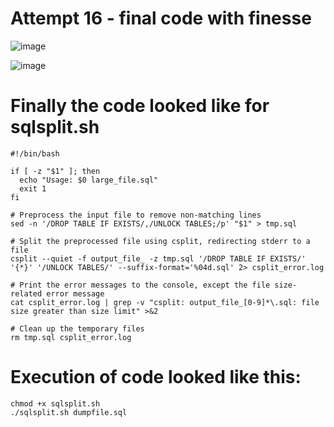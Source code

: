 # Attempt 16 - final code with finesse

![image](https://user-images.githubusercontent.com/129967941/230116064-9e776501-cc8c-4f9b-a5c8-1f88b68a4c28.png)


![image](https://user-images.githubusercontent.com/129967941/230116276-e98dca66-722d-4ecc-8192-9762f6dbb233.png)


# Finally the code looked like for sqlsplit.sh

```
#!/bin/bash

if [ -z "$1" ]; then
  echo "Usage: $0 large_file.sql"
  exit 1
fi

# Preprocess the input file to remove non-matching lines
sed -n '/DROP TABLE IF EXISTS/,/UNLOCK TABLES;/p' "$1" > tmp.sql

# Split the preprocessed file using csplit, redirecting stderr to a file
csplit --quiet -f output_file_ -z tmp.sql '/DROP TABLE IF EXISTS/' '{*}' '/UNLOCK TABLES/' --suffix-format='%04d.sql' 2> csplit_error.log

# Print the error messages to the console, except the file size-related error message
cat csplit_error.log | grep -v "csplit: output_file_[0-9]*\.sql: file size greater than size limit" >&2

# Clean up the temporary files
rm tmp.sql csplit_error.log
```

# Execution of code looked like this:

```
chmod +x sqlsplit.sh
./sqlsplit.sh dumpfile.sql
```
